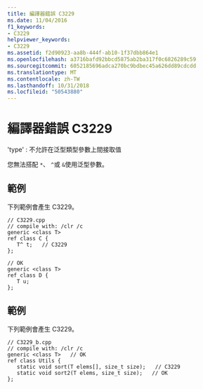```yaml
---
title: 編譯器錯誤 C3229
ms.date: 11/04/2016
f1_keywords:
- C3229
helpviewer_keywords:
- C3229
ms.assetid: f2d90923-aa8b-444f-ab10-1f37dbb864e1
ms.openlocfilehash: a3716bafd92bbcd5875ab2ba317f0c6826289c59
ms.sourcegitcommit: 6052185696adca270bc9bdbec45a626dd89cdcdd
ms.translationtype: MT
ms.contentlocale: zh-TW
ms.lasthandoff: 10/31/2018
ms.locfileid: "50543880"
---
```

# <a name="compiler-error-c3229"></a>編譯器錯誤 C3229

'type' : 不允許在泛型類型參數上間接取值

您無法搭配 `*`、 `^`或 `&`使用泛型參數。

## <a name="example"></a>範例

下列範例會產生 C3229。

```
// C3229.cpp
// compile with: /clr /c
generic <class T>
ref class C {
   T^ t;   // C3229
};

// OK
generic <class T>
ref class D {
   T u;
};
```

## <a name="example"></a>範例

下列範例會產生 C3229。

```
// C3229_b.cpp
// compile with: /clr /c
generic <class T>   // OK
ref class Utils {
   static void sort(T elems[], size_t size);   // C3229
   static void sort2(T elems, size_t size);   // OK
};
```